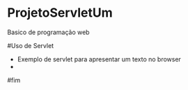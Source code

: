 # ProjetoServletUm
Basico de programação web

#Uso de Servlet

  - Exemplo de servlet para apresentar um texto no browser
  - 
#fim
